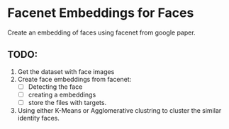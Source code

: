 # Facenet Embeddings for Faces
Create an embedding of faces using facenet from google paper. 

## TODO: 
1. Get the dataset with face images 
2. Create face embeddings from facenet:
    - [ ] Detecting the face
    - [ ] creating a embeddings 
    - [ ] store the files with targets. 
3. Using either K-Means or Agglomerative clustring to cluster the similar identity faces. 
